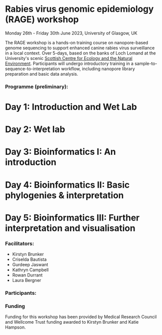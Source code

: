 # Rabies virus genomic epidemiology (RAGE) workshop

Monday 26th - Friday 30th June 2023, University of Glasgow, UK

The RAGE workshop is a hands-on training course on nanopore-based genome sequencing to support enhanced canine rabies virus surveillance in a local context. Over 5-days, based on the banks of Loch Lomand at the University's scenic [Scottish Centre for Ecology and the Natural Environment](https://www.gla.ac.uk/research/az/scene/). Participants will undergo introductory training in  a sample-to-sequence-to-interpretation workflow, including nanopore library preparation and basic data analysis. 

### Programme (preliminary):

# Day 1: Introduction and Wet Lab
# Day 2: Wet lab
# Day 3: Bioinformatics I: An introduction
# Day 4: Bioinformatics II: Basic phylogenies & interpretation
# Day 5: Bioinformatics III: Further interpretation and visualisation

### Facilitators:

* Kirstyn Brunker
* Criselda Bautista
* Gurdeep Jaswant
* Kathryn Campbell
* Rowan Durrant
* Laura Bergner

### Participants:

### Funding
Funding for this workshop has been provided by Medical Research Council and Wellcome Trust funding awarded to Kirstyn Brunker and Katie Hampson.
